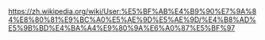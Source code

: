 https://zh.wikipedia.org/wiki/User:%E5%BF%AB%E4%B9%90%E7%9A%84%E8%80%81%E9%BC%A0%E5%AE%9D%E5%AE%9D/%E4%B8%AD%E5%9B%BD%E4%BA%A4%E9%80%9A%E6%A0%87%E5%BF%97